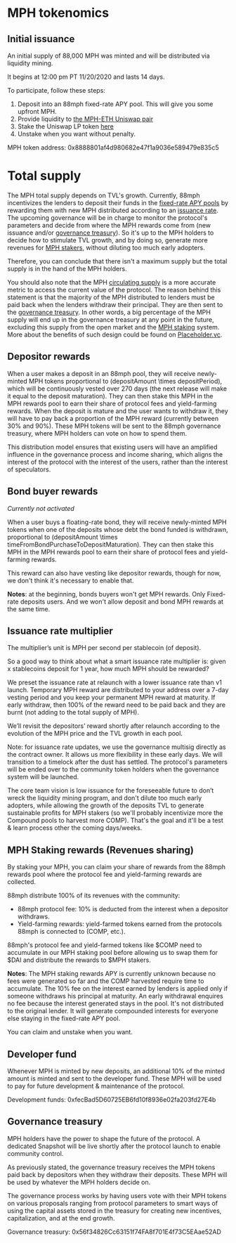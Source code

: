 # MPH tokenomics

## Initial issuance

An initial supply of 88,000 MPH was minted and will be distributed via liquidity mining.

It begins at 12:00 pm PT 11/20/2020 and lasts 14 days.

To participate, follow these steps:

1. Deposit into an 88mph fixed-rate APY pool. This will give you some upfront MPH.
2. Provide liquidity to [the MPH-ETH Uniswap pair](https://info.uniswap.org/pair/0x4d96369002fc5b9687ee924d458a7e5baa5df34e)
3. Stake the Uniswap LP token [here](https://88mph.app/farming)
4. Unstake when you want without penalty.

MPH token address: 0x8888801af4d980682e47f1a9036e589479e835c5

# Total supply
The MPH total supply depends on TVL's growth. Currently, 88mph incentivizes the lenders to deposit their funds in the [fixed-rate APY pools](https://88mph.app/deposits) by rewarding them with new MPH distributed according to an [issuance rate](https://88mph.app/docs/mph/#issuance-rate-multiplier). The upcoming governance will be in charge to monitor the protocol's parameters and decide from where the MPH rewards come from (new issuance and/or [governance treasury](https://88mph.app/docs/mph/#governance-treasury)). So it's up to the MPH holders to decide how to stimulate TVL growth, and by doing so, generate more revenues for [MPH stakers](https://88mph.app/docs/mph/#mph-staking-rewards-revenues-sharing), without diluting too much early adopters. 

Therefore, you can conclude that there isn't a maximum supply but the total supply is in the hand of the MPH holders.

You should also note that the MPH [circulating supply](https://academy.binance.com/en/glossary/circulating-supply) is a more accurate metric to access the current value of the protocol. The reason behind this statement is that the majority of the MPH distributed to lenders must be paid back when the lenders withdraw their principal. They are then sent to the [governance treasury](https://88mph.app/docs/mph/#governance-treasury). In other words, a big percentage of the MPH supply will end up in the governance treasury at any point in the future, excluding this supply from the open market and the [MPH staking](https://88mph.app/docs/mph/#mph-staking-rewards-revenues-sharing) system. More about the benefits of such design could be found on [Placeholder.vc](https://www.placeholder.vc/blog/2020/9/17/stop-burning-tokens-buyback-and-make-instead).

## Depositor rewards

When a user makes a deposit in an 88mph pool, they will receive newly-minted MPH tokens proportional to \(depositAmount \times depositPeriod\), which will be continuously vested over 270 days (the next release will make it equal to the deposit maturation). They can then stake this MPH in the MPH rewards pool to earn their share of protocol fees and yield-farming rewards. When the deposit is mature and the user wants to withdraw it, they will have to pay back a proportion of the MPH reward (currently between 30% and 90%). These MPH tokens will be sent to the 88mph governance treasury, where MPH holders can vote on how to spend them.

This distribution model ensures that existing users will have an amplified influence in the governance process and income sharing, which aligns the interest of the protocol with the interest of the users, rather than the interest of speculators.

## Bond buyer rewards

*Currently not activated*

When a user buys a floating-rate bond, they will receive newly-minted MPH tokens when one of the deposits whose debt the bond funded is withdrawn, proportional to \(depositAmount \times timeFromBondPurchaseToDepositMaturation\). They can then stake this MPH in the MPH rewards pool to earn their share of protocol fees and yield-farming rewards.

This reward can also have vesting like depositor rewards, though for now, we don't think it's necessary to enable that. 

**Notes**: at the beginning, bonds buyers won't get MPH rewards. Only Fixed-rate deposits users. And we won't allow deposit and bond MPH rewards at the same time.

## Issuance rate multiplier

The multiplier’s unit is MPH per second per stablecoin (of deposit).

So a good way to think about what a smart issuance rate multiplier is: given x stablecoins deposit for 1 year, how much MPH should be rewarded?

We preset the issuance rate at relaunch with a lower issuance rate than v1 launch. Temporary MPH reward are distributed to your address over a 7-day vesting period and you keep your permanent MPH reward at maturity. If early withdraw, then 100% of the reward need to be paid back and they are burnt (not adding to the total supply of MPH).

We’ll revisit the depositors’ reward shortly after relaunch according to the evolution of the MPH price and the TVL growth in each pool.

Note: for issuance rate updates, we use the governance multisig directly as the contract owner. It allows us more flexibility in these early days. We will transition to a timelock after the dust has settled. The protocol's parameters will be ended over to the community token holders when the governance system will be launched.

The core team vision is low issuance for the foreseeable future to don’t wreck the liquidity mining program, and don't dilute too much early adopters, while allowing the growth of the deposits TVL to generate sustainable profits for MPH stakers (so we'll probably incentivize more the Compound pools to harvest more COMP). That's the goal and it'll be a test & learn process other the coming days/weeks.


## MPH Staking rewards (Revenues sharing)

By staking your MPH, you can claim your share of rewards from the 88mph rewards pool where the protocol fee and yield-farming rewards are collected.

88mph distribute 100% of its revenues with the community:

* 88mph protocol fee: 10% is deducted from the interest when a depositor withdraws.
* Yield-farming rewards: yield-farmed tokens earned from the protocols 88mph is connected to (COMP, etc.).

88mph's protocol fee and yield-farmed tokens like $COMP need to accumulate in our MPH staking pool before allowing us to swap them for $DAI and distribute the rewards to $MPH stakers.

**Notes**: The MPH staking rewards APY is currently unknown because no fees were generated so far and the COMP harvested require time to accumulate. The 10% fee on the interest earned by lenders is applied only if someone withdraws his principal at maturity. An early withdrawal enquires no fee because the interest generated stays in the pool. It's not distributed to the original lender. It will generate compounded interests for everyone else staying in the fixed-rate APY pool.

You can claim and unstake when you want.

## Developer fund

Whenever MPH is minted by new deposits, an additional 10% of the minted amount is minted and sent to the developer fund. These MPH will be used to pay for future development & maintenance of the protocol.

Development funds: 0xfecBad5D60725EB6fd10f8936e02fa203fd27E4b

## Governance treasury
MPH holders have the power to shape the future of the protocol. A dedicated Snapshot will be live shortly after the protocol launch to enable community control.

As previously stated, the governance treasury receives the MPH tokens paid back by depositors when they withdraw their deposits. These MPH will be used by whatever the MPH holders decide on.


The governance process works by having users vote with their MPH tokens on various proposals ranging from protocol parameters to smart ways of using the capital assets stored in the treasury for creating new incentives, capitalization, and at the end growth.

Governance treasury: 0x56f34826Cc63151f74FA8f701E4f73C5EAae52AD

